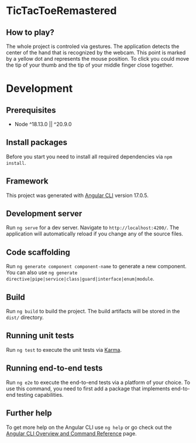 # TicTacToeRemastered

## How to play?
The whole project is controled via gestures. The application detects the center of the hand that is recognized by the webcam. This point is marked by a yellow dot and represents the mouse position. To click you could move the tip of your thumb and the tip of your middle finger close together.

# Development

## Prerequisites
- Node ^18.13.0 || ^20.9.0

## Install packages
Before you start you need to install all required dependencies via `npm install`.

## Framework
This project was generated with [Angular CLI](https://github.com/angular/angular-cli) version 17.0.5.

## Development server

Run `ng serve` for a dev server. Navigate to `http://localhost:4200/`. The application will automatically reload if you change any of the source files.

## Code scaffolding

Run `ng generate component component-name` to generate a new component. You can also use `ng generate directive|pipe|service|class|guard|interface|enum|module`.

## Build

Run `ng build` to build the project. The build artifacts will be stored in the `dist/` directory.

## Running unit tests

Run `ng test` to execute the unit tests via [Karma](https://karma-runner.github.io).

## Running end-to-end tests

Run `ng e2e` to execute the end-to-end tests via a platform of your choice. To use this command, you need to first add a package that implements end-to-end testing capabilities.

## Further help

To get more help on the Angular CLI use `ng help` or go check out the [Angular CLI Overview and Command Reference](https://angular.io/cli) page.
